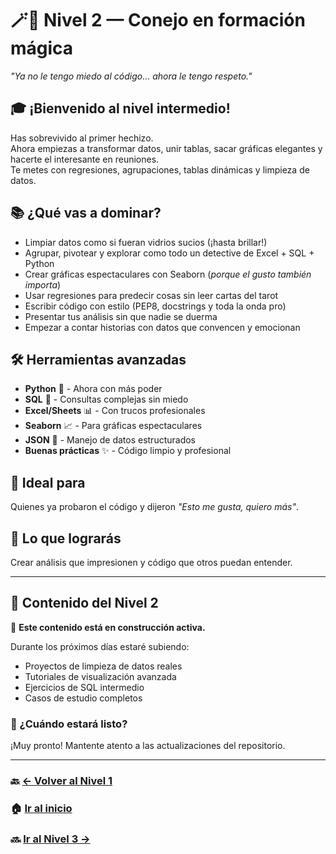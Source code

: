 # 🪄🐇 Nivel 2 — Conejo en formación mágica
*"Ya no le tengo miedo al código… ahora le tengo respeto."*

## 🎓 ¡Bienvenido al nivel intermedio!

Has sobrevivido al primer hechizo.  
Ahora empiezas a transformar datos, unir tablas, sacar gráficas elegantes y hacerte el interesante en reuniones.  
Te metes con regresiones, agrupaciones, tablas dinámicas y limpieza de datos.

## 📚 ¿Qué vas a dominar?

- Limpiar datos como si fueran vidrios sucios (¡hasta brillar!)
- Agrupar, pivotear y explorar como todo un detective de Excel + SQL + Python
- Crear gráficas espectaculares con Seaborn (*porque el gusto también importa*)
- Usar regresiones para predecir cosas sin leer cartas del tarot
- Escribir código con estilo (PEP8, docstrings y toda la onda pro)
- Presentar tus análisis sin que nadie se duerma
- Empezar a contar historias con datos que convencen y emocionan

## 🛠️ Herramientas avanzadas
- **Python** 🐍 - Ahora con más poder
- **SQL** 🧾 - Consultas complejas sin miedo
- **Excel/Sheets** 📊 - Con trucos profesionales
- **Seaborn** 📈 - Para gráficas espectaculares
- **JSON** 📄 - Manejo de datos estructurados
- **Buenas prácticas** ✨ - Código limpio y profesional

## 👥 Ideal para
Quienes ya probaron el código y dijeron *"Esto me gusta, quiero más"*.

## 🎯 Lo que lograrás
Crear análisis que impresionen y código que otros puedan entender.

---

## 📂 Contenido del Nivel 2

🚧 **Este contenido está en construcción activa.**

Durante los próximos días estaré subiendo:
- Proyectos de limpieza de datos reales
- Tutoriales de visualización avanzada
- Ejercicios de SQL intermedio
- Casos de estudio completos

### 📅 ¿Cuándo estará listo?
¡Muy pronto! Mantente atento a las actualizaciones del repositorio.

---

### 🔙 [← Volver al Nivel 1](../Nivel%201%20—%20Conejo%20aprendiz%20de%20magia/README.md)
### 🏠 [Ir al inicio](../README.md)
### 🔜 [Ir al Nivel 3 →](../Nivel%203%20—%20Conejo%20maestro%20de%20datos/README.md)
